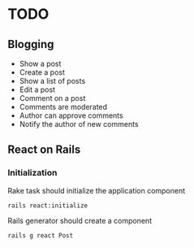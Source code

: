 # TODO

## Blogging
- Show a post
- Create a post
- Show a list of posts
- Edit a post
- Comment on a post
- Comments are moderated
- Author can approve comments
- Notify the author of new comments

## React on Rails
### Initialization
Rake task should initialize the application component
```
rails react:initialize
```
Rails generator should create a component
```
rails g react Post 
```
